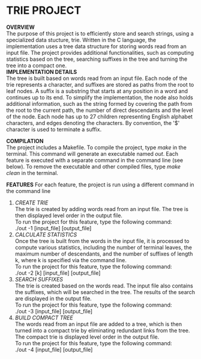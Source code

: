 # TRIE PROJECT
**OVERVIEW**\
The purpose of this project is to efficiently store and search strings, using a specialized data stucture, trie. Written in the C language, the implementation uses a tree data structure for storing words read from an input file. The project provides additional functionalities, such as computing statistics based on the tree, searching suffixes in the tree and turning the tree into a compact one.\
**IMPLEMENTATION DETAILS**\
The tree is built based on words read from an input file. Each node of the trie represents a character, and suffixes are stored as paths from the root to leaf nodes.
A suffix is a substring that starts at any position in a word and continues up to its end. To simplify the implementation, the node also holds additional information, such as the string formed by covering the path from the root to the current path, the number of direct descendants and the level of the node. Each node has up to 27 children representing English alphabet characters, and edges denoting the characters. By convention, the '$' character is used to terminate a suffix.

**COMPILATION**\
The project includes a Makefile. To compile the project, type *make* in the terminal. This command will generate an executable named *out*. Each feature is executed with a separate command in the command line (see below). To remove the executable and other compiled files, type *make clean* in the terminal.

**FEATURES**
For each feature, the project is run using a different command in the command line
1. *CREATE TRIE*\
The trie is created by adding words read from an input file. The tree is then displayed level order in the output file.\
To run the project for this feature, type the following command:\
./out -1 [input_file] [output_file]
3. *CALCULATE STATISTICS*\
Once the tree is built from the words in the input file, it is processed to compute various statistics, including the number of terminal leaves, the maximum number of descendants, and the number of suffixes of length k, where k is specified via the command line.\
To run the project for this feature, type the following command:\
./out -2 [k] [input_file] [output_file]
5. *SEARCH SUFFIXES*\
The trie is created based on the words read. The input file also contains the suffixes, which will be searched in the tree. The results of the search are displayed in the output file.\
To run the project for this feature, type the following command:\
./out -3 [input_file] [output_file]
7. *BUILD COMPACT TREE*\
The words read from an input file are added to a tree, which is then turned into a compact trie by eliminating redundant links from the tree. The compact trie is displayed level order in the output file.\
To run the project for this feature, type the following command:\
./out -4 [input_file] [output_file]

